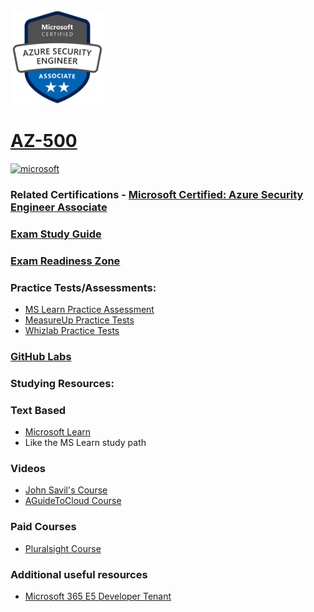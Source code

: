 <img src="/Images/certs/az-500.png" width="150" height="150">

# [AZ-500](https://learn.microsoft.com/certifications/exams/az-500)

<a href='https://learn.microsoft.com/en-us/certifications/browse/?type=role-based&levels=intermediate' target="_blank"><img alt='microsoft' src='https://img.shields.io/badge/associate-100000?style=for-the-badge&logo=microsoft&logoColor=white&labelColor=0078D4&color=212221'/></a> 


### Related Certifications - [Microsoft Certified: Azure Security Engineer Associate](https://learn.microsoft.com/en-us/certifications/azure-security-engineer/)

### [Exam Study Guide](https://aka.ms/az500-studyguide)
### [Exam Readiness Zone](https://learn.microsoft.com/en-us/shows/exam-readiness-zone/preparing-for-az-500-manage-identity-and-access-1-of-4/)

### Practice Tests/Assessments:
- [MS Learn Practice Assessment](https://learn.microsoft.com/certifications/exams/az-500/practice/assessment?assessment-type=practice&assessmentId=57)
- [MeasureUp Practice Tests](https://www.measureup.com/microsoft-practice-test-az-500-microsoft-azure-security-technologies.html)
- [Whizlab Practice Tests](https://www.whizlabs.com/microsoft-azure-certification-az-500/)

### [GitHub Labs](https://aka.ms/az500labs)

### Studying Resources:

### Text Based
- [Microsoft Learn](https://learn.microsoft.com/certifications/exams/az500)
- Like the MS Learn study path
### Videos
- [John Savil's Course](https://www.youtube.com/playlist?list=PLlVtbbG169nGj4rfaMUQiKiBZNDlxoo0y)
- [AGuideToCloud Course](https://www.youtube.com/playlist?list=PLhLKc18P9YODINxsjyo_osTnK0jytTC4H)
### Paid Courses
- [Pluralsight Course](https://www.pluralsight.com/paths/az-500-microsoft-azure-security-technologies)
### Additional useful resources
- [Microsoft 365 E5 Developer Tenant](https://developer.microsoft.com/en-us/microsoft-365/dev-program)

